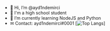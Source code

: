 - 👋 Hi, I’m @ayd1ndemirci
- 👀 I'm a high school student
- 🌱 I’m currently learning NodeJS and Python
- ✉ Contact: ayd1ndemirci#0001
[![Top Langs](https://github-readme-stats.vercel.app/api/top-langs/?username=ayd1ndemirci)]
